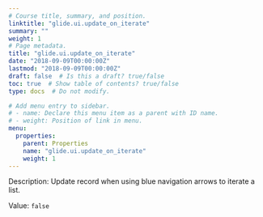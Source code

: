 ```yaml
---
# Course title, summary, and position.
linktitle: "glide.ui.update_on_iterate"
summary: ""
weight: 1
# Page metadata.
title: "glide.ui.update_on_iterate"
date: "2018-09-09T00:00:00Z"
lastmod: "2018-09-09T00:00:00Z"
draft: false  # Is this a draft? true/false
toc: true  # Show table of contents? true/false
type: docs  # Do not modify.

# Add menu entry to sidebar.
# - name: Declare this menu item as a parent with ID name.
# - weight: Position of link in menu.
menu:
  properties:
    parent: Properties
    name: "glide.ui.update_on_iterate"
    weight: 1
---
```


Description: Update record when using blue navigation arrows to iterate a list.


Value: `false`